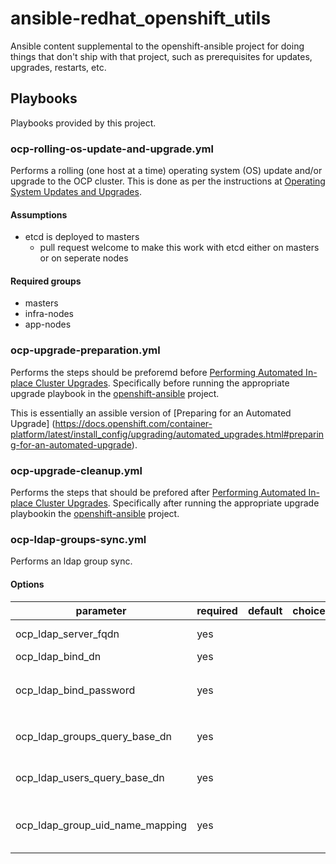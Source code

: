 # ansible-redhat_openshift_utils
Ansible content supplemental to the openshift-ansible project for doing things that don't ship with that project, such as prerequisites for updates, upgrades, restarts, etc.

## Playbooks
Playbooks provided by this project.

### ocp-rolling-os-update-and-upgrade.yml
Performs a rolling (one host at a time) operating system (OS) update and/or upgrade to the OCP cluster. This is done as per the instructions at [Operating System Updates and Upgrades](https://docs.openshift.com/container-platform/latest/install_config/upgrading/os_upgrades.html).

#### Assumptions
* etcd is deployed to masters
  * pull request welcome to make this work with etcd either on masters or on seperate nodes

#### Required groups
* masters
* infra-nodes
* app-nodes

### ocp-upgrade-preparation.yml
Performs the steps should be preforemd before [Performing Automated In-place Cluster Upgrades](https://docs.openshift.com/container-platform/latest/install_config/upgrading/automated_upgrades.html). Specifically before running the appropriate upgrade playbook in the [openshift-ansible](https://github.com/openshift/openshift-ansible/) project.

This is essentially an assible version of [Preparing for an Automated Upgrade] (https://docs.openshift.com/container-platform/latest/install_config/upgrading/automated_upgrades.html#preparing-for-an-automated-upgrade).

### ocp-upgrade-cleanup.yml
Performs the steps that should be prefored after [Performing Automated In-place Cluster Upgrades](https://docs.openshift.com/container-platform/latest/install_config/upgrading/automated_upgrades.html). Specifically after running the appropriate upgrade playbookin the [openshift-ansible](https://github.com/openshift/openshift-ansible/) project.

### ocp-ldap-groups-sync.yml
Performs an ldap group sync.

#### Options
| parameter                       | required | default | choices | comments
|---------------------------------|----------|---------|---------|---------------------------------------------
| ocp_ldap_server_fqdn            | yes      |         |         | FQDN of the LDAP server
| ocp_ldap_bind_dn                | yes      |         |         | Bind DN to usu
| ocp_ldap_bind_password          | yes      |         |         | Bind passwrod assoicated with the `ocp_ldap_bind_dn`
| ocp_ldap_groups_query_base_dn   | yes      |         |         | Base DN for looking for LDAP groups
| ocp_ldap_users_query_base_dn    | yes      |         |         | Base DN for looking for LDAP users
| ocp_ldap_group_uid_name_mapping | yes      |         |         | Hash of LDAP group DNs to OCP group names to map
